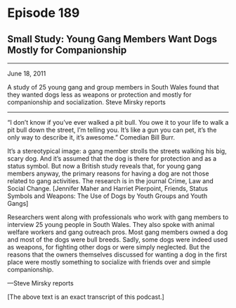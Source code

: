 # Episode 189

## Small Study: Young Gang Members Want Dogs Mostly for Companionship

---

June 18, 2011

A study of 25 young gang and group members in South Wales found that they wanted dogs less as weapons or protection and mostly for companionship and socialization. Steve Mirsky reports

---

“I don’t know if you’ve ever walked a pit bull. You owe it to your life to walk a pit bull down the street, I’m telling you. It’s like a gun you can pet, it’s the only way to describe it, it’s awesome.” Comedian Bill Burr.

It’s a stereotypical image: a gang member strolls the streets walking his big, scary dog. And it’s assumed that the dog is there for protection and as a status symbol. But now a British study reveals that, for young gang members anyway, the primary reasons for having a dog are not those related to gang activities. The research is in the journal Crime, Law and Social Change. [Jennifer Maher and Harriet Pierpoint, Friends, Status Symbols and Weapons: The Use of Dogs by Youth Groups and Youth Gangs]

Researchers went along with professionals who work with gang members to interview 25 young people in South Wales. They also spoke with animal welfare workers and gang outreach pros. Most gang members owned a dog and most of the dogs were bull breeds. Sadly, some dogs were indeed used as weapons, for fighting other dogs or were simply neglected. But the reasons that the owners themselves discussed for wanting a dog in the first place were mostly something to socialize with friends over and simple companionship.

—Steve Mirsky reports

[The above text is an exact transcript of this podcast.]

